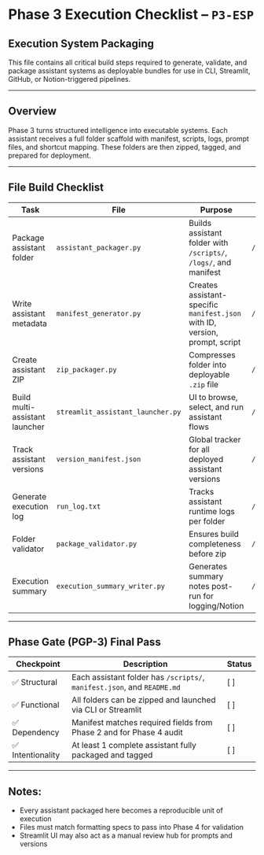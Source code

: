 # Phase 3 Execution Checklist – `P3-ESP`
## Execution System Packaging

This file contains all critical build steps required to generate, validate, and package assistant systems as deployable bundles for use in CLI, Streamlit, GitHub, or Notion-triggered pipelines.

---

## Overview
Phase 3 turns structured intelligence into executable systems. Each assistant receives a full folder scaffold with manifest, scripts, logs, prompt files, and shortcut mapping. These folders are then zipped, tagged, and prepared for deployment.

---

## File Build Checklist

| Task | File | Purpose | Folder | Status |
|------|------|---------|--------|--------|
| Package assistant folder | `assistant_packager.py` | Builds assistant folder with `/scripts/`, `/logs/`, and manifest | `/phase3_packages/` | [ ] |
| Write assistant metadata | `manifest_generator.py` | Creates assistant-specific `manifest.json` with ID, version, prompt, script | `/phase3_packages/` | [ ] |
| Create assistant ZIP | `zip_packager.py` | Compresses folder into deployable `.zip` file | `/phase3_packages/` | [ ] |
| Build multi-assistant launcher | `streamlit_assistant_launcher.py` | UI to browse, select, and run assistant flows | `/phase3_packages/ui/` | [ ] |
| Track assistant versions | `version_manifest.json` | Global tracker for all deployed assistant versions | `/phase3_packages/meta/` | [ ] |
| Generate execution log | `run_log.txt` | Tracks assistant runtime logs per folder | `/phase3_packages/logs/` | [ ] |
| Folder validator | `package_validator.py` | Ensures build completeness before zip | `/phase3_packages/utilities/` | [ ] |
| Execution summary | `execution_summary_writer.py` | Generates summary notes post-run for logging/Notion | `/phase3_packages/logs/` | [ ] |

---

## Phase Gate (PGP-3) Final Pass

| Checkpoint | Description | Status |
|------------|-------------|--------|
| ✅ Structural | Each assistant folder has `/scripts/`, `manifest.json`, and `README.md` | [ ] |
| ✅ Functional | All folders can be zipped and launched via CLI or Streamlit | [ ] |
| ✅ Dependency | Manifest matches required fields from Phase 2 and for Phase 4 audit | [ ] |
| ✅ Intentionality | At least 1 complete assistant fully packaged and tagged | [ ] |

---

## Notes:
- Every assistant packaged here becomes a reproducible unit of execution
- Files must match formatting specs to pass into Phase 4 for validation
- Streamlit UI may also act as a manual review hub for prompts and versions
